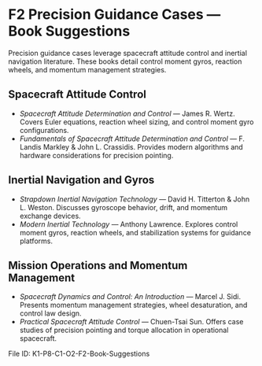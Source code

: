 # F2 Precision Guidance Cases — Book Suggestions

Precision guidance cases leverage spacecraft attitude control and inertial navigation literature. These books detail control moment gyros, reaction wheels, and momentum management strategies.

## Spacecraft Attitude Control
- *Spacecraft Attitude Determination and Control* — James R. Wertz. Covers Euler equations, reaction wheel sizing, and control moment gyro configurations.
- *Fundamentals of Spacecraft Attitude Determination and Control* — F. Landis Markley & John L. Crassidis. Provides modern algorithms and hardware considerations for precision pointing.

## Inertial Navigation and Gyros
- *Strapdown Inertial Navigation Technology* — David H. Titterton & John L. Weston. Discusses gyroscope behavior, drift, and momentum exchange devices.
- *Modern Inertial Technology* — Anthony Lawrence. Explores control moment gyros, reaction wheels, and stabilization systems for guidance platforms.

## Mission Operations and Momentum Management
- *Spacecraft Dynamics and Control: An Introduction* — Marcel J. Sidi. Presents momentum management strategies, wheel desaturation, and control law design.
- *Practical Spacecraft Attitude Control* — Chuen-Tsai Sun. Offers case studies of precision pointing and torque allocation in operational spacecraft.

File ID: K1-P8-C1-O2-F2-Book-Suggestions
